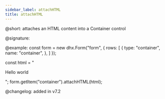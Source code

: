 ```yaml
---
sidebar_label: attachHTML
title: attachHTML
---
```


@short: attaches an HTML content into a Container control

@signature:

@example: const form = new dhx.Form("form", {
    rows: [
        {
            type: "container",
            name: "container",
        },
    ]
});

const html = "<p>Hello world</p>";
form.getItem("container").attachHTML(html);

@changelog: added in v7.2
